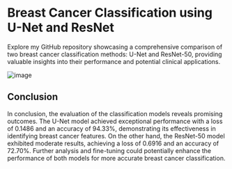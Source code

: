 # Breast Cancer Classification using U-Net and ResNet
Explore my GitHub repository showcasing a comprehensive comparison of two breast cancer classification methods: U-Net and ResNet-50, providing valuable insights into their performance and potential clinical applications.


![image](https://github.com/Mcctn/Breast_Cancer_Classification/assets/73130185/0810addf-e3c9-45eb-b8a0-869a00baa902)
## Conclusion
In conclusion, the evaluation of the classification models reveals promising outcomes. The U-Net model achieved exceptional performance with a loss of 0.1486 and an accuracy of 94.33%, demonstrating its effectiveness in identifying breast cancer features. On the other hand, the ResNet-50 model exhibited moderate results, achieving a loss of 0.6916 and an accuracy of 72.70%. Further analysis and fine-tuning could potentially enhance the performance of both models for more accurate breast cancer classification.
